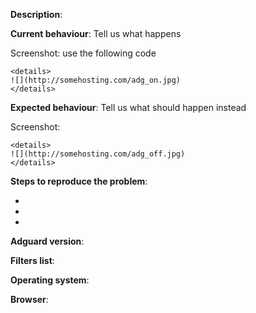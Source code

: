 **Description**:

**Current behaviour**: Tell us what happens

Screenshot: use the following code
```
<details>
![](http://somehosting.com/adg_on.jpg)
</details>
```

**Expected behaviour**: Tell us what should happen instead

Screenshot:
```
<details>
![](http://somehosting.com/adg_off.jpg)
</details>
```

**Steps to reproduce the problem**:

* 
*  
*  

**Adguard version**:

**Filters list**:

**Operating system**:

**Browser**:

[//]: # (This template is for problem reports, for other type of reports edit it accordingly)
[//]: # (If this is a crash report, include the crashlog with https://gist.github.com/)
